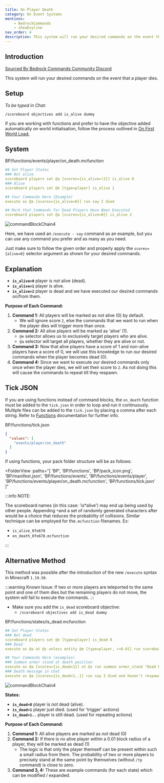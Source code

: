 ```yaml
---
title: On Player Death
category: On Event Systems
mentions:
    - BedrockCommands
    - zheaEvyline
nav_order: 4
description: This system will run your desired commands on the event that a player dies.
---
```


## Introduction

[Sourced By Bedrock Commands Community Discord](https://discord.gg/SYstTYx5G5)

This system will run your desired commands on the event that a player dies.

## Setup

_To be typed in Chat:_

`/scoreboard objectives add is_alive dummy`

If you are working with functions and prefer to have the objective added automatically on world initialisation, follow the process outlined in [On First World Load.](/commands/on-first-world-load)

## System

<CodeHeader>BP/functions/events/player/on_death.mcfunction</CodeHeader>

```yaml
## Set Player States
### Not alive
scoreboard players set @a [scores={is_alive=!2}] is_alive 0
### Alive
scoreboard players set @e [type=player] is_alive 1

## Your Commands Here (Example)
execute as @a [scores={is_alive=0}] run say I died

## Mark that Commands for Dead Players Have Been Executed
scoreboard players set @a [scores={is_alive=0}] is_alive 2
```

![commandBlockChain4](/assets/images/commands/commandBlockChain/4.png)

Here, we have used an `/execute - say` command as an example, but you can use any command you prefer and as many as you need.

Just make sure to follow the given order and properly apply the `scores={alive=0}` selector argument as shown for your desired commands.

## Explanation

-   **`is_alive=0`** player is _not_ alive (dead).
-   **`is_alive=1`** player is alive.
-   **`is_alive=2`** player is dead and we have executed our desired commands on/from them.

**Purpose of Each Command:**

1. **Command 1:** All players will be marked as _not_ alive (0) by default.
    - We will ignore score `2`, else the commands that we want to run when the player dies will trigger more than once.
2. **Command 2:** All alive players will be marked as 'alive' (1).
    - `@e` selector allows us to exclusively target players who are alive.
    - `@a` selector will target all players, whether they are alive or not.
3. **Command 3:** Now that alive players have a score of 1 and non-alive players have a score of 0, we will use this knowledge to run our desired commands when the player becomes dead (0).
4. **Command 4:** Since we want to execute our desired commands only once when the player dies, we will set their score to `2`. As not doing this will cause the commands to repeat till they respawn.

## Tick JSON

If you are using functions instead of command blocks, the `on_death` function must be added to the `tick.json` in order to loop and run it continuously. Multiple files can be added to the `tick.json` by placing a comma after each string. Refer to [Functions](/commands/mcfunctions#tick-json) documentation for further info.

<CodeHeader>BP/functions/tick.json</CodeHeader>
```json
{
  "values": [
    "events/player/on_death"
  ]
}
```

If using functions, your pack folder structure will be as follows:

<FolderView
	:paths="[
    'BP',
    'BP/functions',
    'BP/pack_icon.png',
    'BP/manifest.json',
    'BP/functions/events',
    'BP/functions/events/player',
    'BP/functions/events/player/on_death.mcfunction',
    'BP/functions/tick.json'
]"
></FolderView>

:::info NOTE:

The scoreboard names (in this case: 'is*alive') may end up being used by other people. Appending ` * `and a set of randomly generated characters after would be a choice that reduces the probability of collisions. Similar technique can be employed for the` .mcfunction ` filenames. Ex:

-   `is_alive_0fe678`
-   `on_death_0fe678.mcfunction`

:::

## Alternative Method

This method was possible after the introduction of the new `/execute` syntax in Minecraft `1.19.50`.

:::warning Known Issue:
If two or more players are teleported to the same point and one of them dies but the remaining players do not move, the system will fail to execute the commands.
:::

-   Make sure you add the `is_dead` scoreboard objective:
    -   `/scoreboard objectives add is_dead dummy`

<CodeHeader>BP/functions/states/is_dead.mcfunction</CodeHeader>

```yaml
## Set Player States
### Not dead
scoreboard players set @e [type=player] is_dead 0
### Dead
execute as @a at @s unless entity @e [type=player, r=0.01] run scoreboard players add @s is_dead 1

## Your Commands Here (examples)
### Summon armor stand at death position
execute as @a [scores={is_dead=1}] at @s run summon armor_stand "Dead Player" ~~~
### Death message in chat
execute as @a [scores={is_dead=1..}] run say I died and haven't respawned yet..
```

![commandBlockChain4](/assets/images/commands/commandBlockChain/4.png)

**States:**

-   **`is_dead=0`** player is _not_ dead (alive).
-   **`is_dead=1`** player just died. (used for 'trigger' actions)
-   **`is_dead=1..`** player is still dead. (used for repeating actions)

**Purpose of Each Command:**

1. **Command 1:** All alive players are marked as _not_ dead (0)
2. **Command 2:** If there is no alive player within a 0.01 block radius of a player, they will be marked as dead (1)
    - The logic is that only the player themself can be present within such a small radius from them. The probability of two or more players to precisely stand at the same point by themselves (without `/tp` command) is close to zero.
3. **Command 3, 4:** These are example commands (for each state) which can be modified / expanded.
